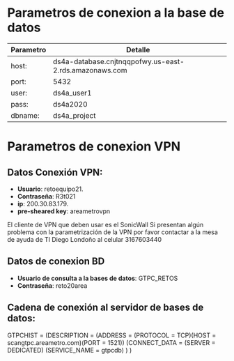 # Parametros de conexion a la base de datos

| Parametro | Detalle                                                |
|-----------|--------------------------------------------------------|
| host:     | ds4a-database.cnjtnqqpofwy.us-east-2.rds.amazonaws.com |
| port:     | 5432                                                   |
| user:     | ds4a_user1                                             |
| pass:     | ds4a2020                                               |
| dbname:   | ds4a_project                                           |

# Parametros de conexion VPN

## Datos Conexión VPN:
 - **Usuario**: retoequipo21.
 - **Contraseña**: R3t021
 - **ip**: 200.30.83.179.
 - **pre-sheared key**: areametrovpn

El cliente de VPN que deben usar es el SonicWall
Si presentan algún problema con la parametrización de la VPN por favor contactar a la mesa de ayuda de TI Diego Londoño al celular 3167603440  

## Datos de conexion BD
 - **Usuario de consulta a la bases de datos**: GTPC_RETOS
 - **Contraseña**: reto20area

## Cadena de conexión al servidor de bases de datos:
GTPCHIST = (DESCRIPTION = (ADDRESS = (PROTOCOL = TCP)(HOST = scangtpc.areametro.com)(PORT = 1521)) (CONNECT_DATA = (SERVER = DEDICATED) (SERVICE_NAME = gtpcdb) ) )
